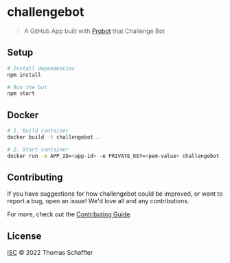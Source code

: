 # challengebot

> A GitHub App built with [Probot](https://github.com/probot/probot) that Challenge Bot

## Setup

```sh
# Install dependencies
npm install

# Run the bot
npm start
```

## Docker

```sh
# 1. Build container
docker build -t challengebot .

# 2. Start container
docker run -e APP_ID=<app-id> -e PRIVATE_KEY=<pem-value> challengebot
```

## Contributing

If you have suggestions for how challengebot could be improved, or want to report a bug, open an issue! We'd love all and any contributions.

For more, check out the [Contributing Guide](CONTRIBUTING.md).

## License

[ISC](LICENSE) © 2022 Thomas Schaffter

